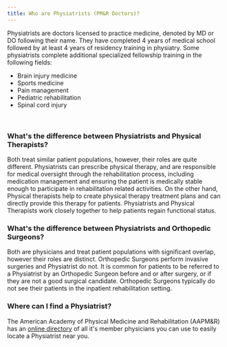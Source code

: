 ```yaml
---
title: Who are Physiatrists (PM&R Doctors)?
---
```


Physiatrists are doctors licensed to practice medicine, denoted by MD or DO following their name. They have completed 4 years of medical school followed by at least 4 years of residency training in physiatry. Some physiatrists complete additional specialized fellowship training in the following fields:

- Brain injury medicine
- Sports medicine
- Pain management
- Pediatric rehabilitation
- Spinal cord injury


<br>

### What's the difference between Physiatrists and Physical Therapists?

Both treat similar patient populations, however, their roles are quite different. Physiatrists can prescribe physical therapy, and are responsible for medical oversight through the rehabilitation process, including medication management and ensuring the patient is medically stable enough to participate in rehabilitation related activities. On the other hand, Physical therapists help to create physical therapy treatment plans and can directly provide this therapy for patients. Physiatrists and Physical Therapists work closely together to help patients regain functional status.  


### What's the difference between Physiatrists and Orthopedic Surgeons?

Both are physicians and treat patient populations with significant overlap, however their roles are distinct. Orthopedic Surgeons perform invasive surgeries and Physiatrist do not. It is common for patients to be referred to a Physiatrist by an Orthopedic Surgeon before and or after surgery, or if they are not a good surgical candidate. Orthopedic Surgeons typically do not see their patients in the inpatient rehabilitation setting.  

### Where can I find a Physiatrist?

The American Academy of Physical Medicine and Rehabilitation (AAPM&R) has an [online directory](https://members.aapmr.org/AAPMR/AAPMR_FINDER.aspx) of all it's member physicians you can use to easily locate a Physiatrist near you.

